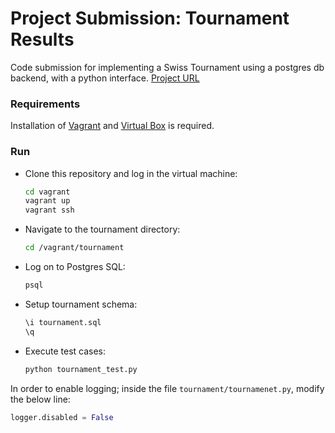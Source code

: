 # Project Submission: Tournament Results

Code submission for implementing a Swiss Tournament using a postgres db backend, with a python interface. [Project URL](https://www.udacity.com/course/full-stack-web-developer-nanodegree--nd004#project_modal_3532028970)

### Requirements
Installation of [Vagrant](https://www.vagrantup.com/) and [Virtual Box](https://www.virtualbox.org/wiki/Downloads) is required. 


### Run


- Clone this repository and log in the virtual machine:

  ```sh
  cd vagrant      
  vagrant up      
  vagrant ssh     
  ```
- Navigate to the tournament directory:

  ```sh
  cd /vagrant/tournament
  ```

- Log on to Postgres SQL:

  ```sh
  psql
  ```
- Setup tournament schema:

  ```sh
  \i tournament.sql
  \q
  ```
- Execute test cases:

  ```sh
  python tournament_test.py
  ```
  
In order to enable logging; inside the file ```tournament/tournamenet.py```, modify the below line:
```python
logger.disabled = False
```
